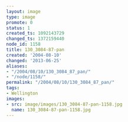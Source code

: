 ```yaml
---
layout: image
type: image
promote: 0
status: 1
created_ts: 1092143729
changed_ts: 1372159440
node_id: 1158
title: 130_3084-87-pan
created: '2004-08-10'
changed: '2013-06-25'
aliases:
- "/2004/08/10/130_3084_87_pan/"
- "/node/1158/"
permalink: "/2004/08/10/130_3084_87_pan/"
tags:
- Wellington
images:
- src: image/images/130_3084-87-pan-1158.jpg
  name: 130_3084-87-pan-1158.jpg
---
```


